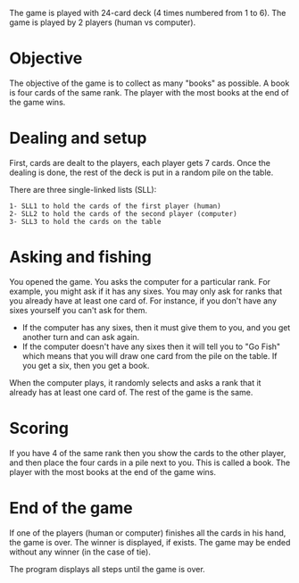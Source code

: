 The game is played with 24-card deck (4 times numbered from 1 to 6). 
The game is played by 2 players (human vs computer). 
 
# Objective
The objective of the game is to collect as many "books" as possible. A book is four cards of the same rank. The player with the most books at the end of the game wins.

# Dealing and setup
First, cards are dealt to the players, each player gets 7 cards. Once the dealing is done, the rest of the deck is put in a random pile on the table.

There are three single-linked lists (SLL): 

    1- SLL1 to hold the cards of the first player (human) 
    2- SLL2 to hold the cards of the second player (computer)
    3- SLL3 to hold the cards on the table 
    
# Asking and fishing
You opened the game. You asks the computer for a particular rank. For example, you might ask if it has any sixes. You may only ask for ranks that you already have at least one card of. For instance, if you don't have any sixes yourself you can't ask for them. 
- If the computer has any sixes, then it must give them to you, and you get another turn and can ask again. 
- If the computer doesn't have any sixes then it will tell you to "Go Fish" which means that you will draw one card from the pile on the table. If you get a six, then you get a book. 

When the computer plays, it randomly selects and asks a rank that it already has at least one card of. The rest of the game is the same.   

# Scoring
If you have 4 of the same rank then you show the cards to the other player, and then place the four cards in a pile next to you. This is called a book. The player with the most books at the end of the game wins. 


# End of the game 
If one of the players (human or computer) finishes all the cards in his hand, the game is over. 
The winner is displayed, if exists. The game may be ended without any winner (in the case of tie). 

The program displays all steps until the game is over. 
